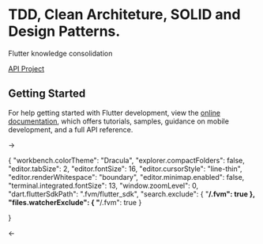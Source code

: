 # TDD, Clean Architeture, SOLID and Design Patterns.


Flutter knowledge consolidation

[API Project](https://fordevs.herokuapp.com/api-docs/#/Enquete)

## Getting Started

For help getting started with Flutter development, view the
[online documentation](https://docs.flutter.dev/), which offers tutorials,
samples, guidance on mobile development, and a full API reference.


->  

{
    "workbench.colorTheme": "Dracula",
    "explorer.compactFolders": false,
    "editor.tabSize": 2,
    "editor.fontSize": 16,
    "editor.cursorStyle": "line-thin",
    "editor.renderWhitespace": "boundary",
    "editor.minimap.enabled": false,
    "terminal.integrated.fontSize": 13,
    "window.zoomLevel": 0,
        "dart.flutterSdkPath": ".fvm/flutter_sdk",
        "search.exclude": {
          "**/.fvm": true
        },
        "files.watcherExclude": {
          "**/.fvm": true
        }

}


<-
